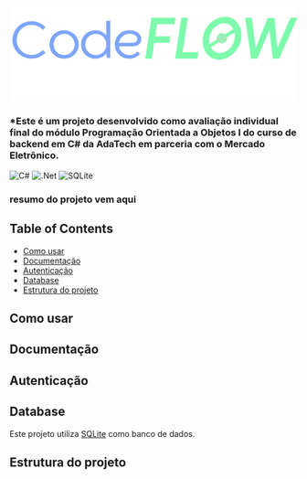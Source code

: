 ![CodeFlow](CodeFlowUI/Resources/logo-nome.png)

<h3> *Este é um projeto desenvolvido como avaliação individual final do módulo Programação Orientada a Objetos I do curso de backend em C# da AdaTech em parceria com o Mercado Eletrônico. </h3>

![C#](https://img.shields.io/badge/c%23-%23239120.svg?style=for-the-badge&logo=c-sharp&logoColor=white)
![.Net](https://img.shields.io/badge/.NET-5C2D91?style=for-the-badge&logo=.net&logoColor=white)
![SQLite](https://img.shields.io/badge/sqlite-%2307405e.svg?style=for-the-badge&logo=sqlite&logoColor=white)

<h3>resumo do projeto vem aqui</h3>

## Table of Contents

- [Como usar](#como-usar)
- [Documentação](#documentação)
- [Autenticação](#autenticação)
- [Database](#database)
- [Estrutura do projeto](#estrutura-do-projeto)

## Como usar

## Documentação


## Autenticação




## Database
Este projeto utiliza [SQLite]([https://www.sqlite.org/index.html) como banco de dados.


## Estrutura do projeto
